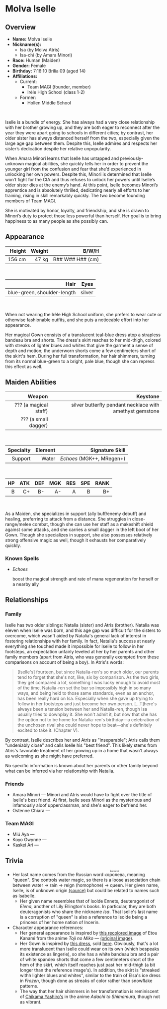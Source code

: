 # Molva Iselle

## Overview

- **Name:** Molva Iselle
- **Nickname(s):**
  - Isa (by Molva Atris)
  - Isa-chi (by Amara Minori)
- **Race:** Human (Maiden)
- **Gender:** Female
- **Birthday:** 7:16:10 Brilia 09 (aged 14)
- **Affiliations:**
  - Current:
    - Team MAGI (founder, member)
    - Irèle High School (class 1-2)
  - Former:
    - Hollen Middle School

&nbsp;

Iselle is a bundle of energy. She has always had a very close relationship with her brother growing up, and they are both eager to reconnect after the year they were apart going to schools in different cities; by contrast, her older sister has always distanced herself from the two, especially given the large age gap between them. Despite this, Iselle admires and respects her sister’s dedication despite her relative unpopularity.

When Amara Minori learns that Iselle has untapped and previously-unknown magical abilities, she quickly tells her in order to prevent the younger girl from the confusion and fear that she’d experienced in unlocking her own powers. Despite this, Minori is determined that Iselle won’t fight for the CIA and thus refuses to unlock her powers until Iselle’s older sister dies at the enemy’s hand. At this point, Iselle becomes Minori’s apprentice and is absolutely thrilled, dedicating nearly all efforts to her training, rising in skill remarkably quickly. The two become founding members of Team MAGI.

She is motivated by honor, loyalty, and friendship, and she is drawn to Minori’s duty to protect those less powerful than herself. Her goal is to bring happiness to as many people as she possibly can.

## Appearance

| Height | Weight |                  B/W/H |
| -----: | -----: | ---------------------: |
| 156 cm |  47 kg | B\#\# W\#\# H\#\# (cm) |

&nbsp;

|                        Hair |   Eyes |
| --------------------------: | -----: |
| blue-green, shoulder-length | silver |

&nbsp;

When not wearing the Irèle High School uniform, she prefers to wear cute or otherwise fashionable outfits, and she puts a noticeable effort into her appearance.

Her magical Gown consists of a translucent teal-blue dress atop a strapless bandeau bra and shorts. The dress's skirt reaches to her mid-thigh, colored with streaks of lighter blues and whites that give the garment a sense of depth and motion; the underworn shorts come a few centimeters short of the skirt's hem. During her full transformation, her hair shimmers, turning from its normal blue-green to a bright, pale blue, though she can repress this effect as well.

## Maiden Abilities

|                Weapon |                                                 Keystone |
| --------------------: | -------------------------------------------------------: |
| ??? (a magical staff) | silver butterfly pendant necklace with amethyst gemstone |
|  ??? (a small dagger) |                                                          |

&nbsp;

| Specialty | Element |           Signature Skill |
| --------: | ------: | ------------------------: |
|   Support |   Water | *Echoes* (MGK++, MRegen+) |

&nbsp;

|   HP |  ATK |  DEF |  MGK |  RES |  SPE | RANK |
| ---: | ---: | ---: | ---: | ---: | ---: | ---: |
|    B |   C+ |   B- |   A- |    A |    B |   B+ |

&nbsp;

As a Maiden, she specializes in support (ally buff/enemy debuff) and healing, preferring to attack from a distance. She struggles in close-range/melee combat, though she can use her staff as a makeshift shield against some attacks, and she carries a small dagger in the left boot of her Gown. Though she specializes in support, she also possesses relatively strong offensive magic as well, though it exhausts her comparatively quickly.

### Known Spells

- *Echoes*
  
  boost the magical strength and rate of mana regeneration for herself or a nearby ally

## Relationships

### Family

Iselle has two older siblings: Natalia (sister) and Atris (brother). Natalia was eleven when Iselle was born, and this age gap was difficult for the sisters to overcome, which wasn't aided by Natalia's general lack of interest in fostering relationships with her family. In fact, Natalia's success at nearly everything she touched made it impossible for Iselle to follow in her footsteps, an expectation unfairly leveled at her by her parents and other family members (apart from Atris, who was generally exempted from these comparisons on account of being a boy). In Atris's words:

> [Iselle's] fourteen, but since Natalia-ren's so much older, our parents tend to forget that she's not, like, six by comparison. As the two girls, they get compared a lot, something I was lucky enough to avoid most of the time. Natalia-ren set the bar so impossibly high in so many ways, and being held to those same standards, even as an anchor, has been really hard on Isa. Especially when she gave up trying to follow in her footsteps and just become her own person. [...T]here's always been a tension between her and Natalia-ren, though Isa usually tries to downplay it. She won't admit it, but now that she has the option not to be home for Natalia-ren's birthday—a celebration of the unchosen rival she could never hope to beat—she's definitely excited to take it. (Chapter V).

By contrast, Iselle describes her and Atris as "inseparable"; Atris calls them "undeniably close" and calls Iselle his "best friend". This likely stems from Atris's favorable treatment of her growing up in a home that wasn't always as welcoming as she might have preferred.

No specific information is known about her parents or other family beyond what can be inferred via her relationship with Natalia.

### Friends

- Amara Minori — Minori and Atris would have to fight over the title of Iselle's best friend. At first, Iselle sees Minori as the mysterious and infamously aloof upperclassman, and she's eager to befriend her.
- Ostenne Chiara —


### Team MAGI 

- Miú Aya — 
- Koyo Gwynne —
- Kaskei Ari —

## Trivia

- Her last name comes from the Russian word <ruby><rb>королева</rb><rt>*koroleva*</rt></ruby>, meaning "queen". She controls water magic, so there is a loose association chain between water → rain → reign (homophone) → queen. Her given name, Iselle, is of unknown origin [(source)](https://nameberry.com/babyname/Iselle) but could be related to names such as Isabelle.
  - Her given name resembles that of Isolde Ennets, deuteragonist of *Elena*, another of Lily Ellington's books. In particular, they are both deuteragonists who share the nickname *Isa*. That Iselle's last name is a corruption of "queen" is also a reference to Isolde being a princess of her home nation of Incerin.
- Character appearance references:
  - Her general appearance is inspired by [this recolored image](./references/molva-iselle-01.png) of Etou Kanami from the anime *Toji no Miko* — [(original image)](https://rei.animecharactersdatabase.com/uploads/chars/thumbs/200/42795-1277625042.jpg).
  - Her Gown is inspired by [this dress](./references/molva-iselle-02.jpg), sold [here](https://flashyouandme.com/product/deep-water-mesh-babydoll-dress-with-deep-decollette/). Obviously, that's a lot more translucent than Iselle could wear on its own (which bespeaks its existence as lingerie), so she has a white bandeau bra and a pair of white spandex shorts that come a few centimeters short of the hem of the skirt, which itself reaches just past her mid-thigh (a bit longer than the reference image's). In addition, the skirt is "streaked withh lighter blues and whites", similar to the train of Elsa's ice dress in *Frozen*, though done as streaks of color rather than snowflake patterns.
  - The way that her hair shimmers in her transformation is reminiscent of [Chikama Yashiro's](references/molva-iselle-03.png) in the anime *Adachi to Shimamura*, though not as vibrant.